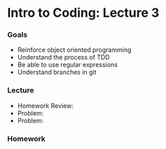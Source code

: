 # Intro to Coding: Lecture 3

### Goals

* Reinforce object oriented programming
* Understand the process of TDD
* Be able to use regular expressions
* Understand branches in git

### Lecture

* Homework Review: 
* Problem:
* Problem:

### Homework

[]()
